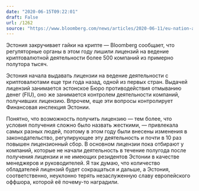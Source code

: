 ```yaml
---
date: "2020-06-15T09:22:01"
draft: False
url: /1262
source: "https://www.bloomberg.com/news/articles/2020-06-11/eu-nation-at-center-of-dirty-cash-storm-cracks-down-on-crypto"
---
```


Эстония закручивает гайки на крипте — Bloomberg сообщает, что регуляторные органы в этом году лишили лицензий на ведение криптовалютной деятельности более 500 компаний из примерно полутора тысяч. 

Эстония начала выдавать лицензии на ведение деятельности с криптовалютами еще три года назад, одной из первых стран. Выдачей лицензий занимается эстонское Бюро противодействия отмыванию денег (FIU), оно же занимается контролем деятельности компаний, получивших лицензию. Впрочем, еще эти вопросы контролирует Финансовая инспекция Эстонии.

Понятно, что возможность получить лицензию — тем более, что условия получения сложно было назвать жесткими, — привлекала самых разных людей, поэтому в этом году были внесены изменения в законодательство, регулирующее эту деятельность и почти в 10 раз повышен лицензионный сбор. В основном лицензии пока отбирают у компаний, которые не начали деятельность в течение полугода после получения лицензии и не имеющих резидентов Эстонии в качестве менеджеров и руководителей. Я так думаю, что количество обладателей лицензий будет сокращаться и дальше, а Эстония, соответственно, неуклонно терять незаслуженную славу европейского оффшора, которой её почему-то наградили.
